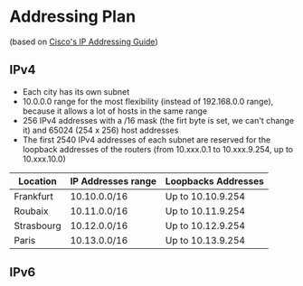 # Addressing Plan

(based on [Cisco's IP Addressing Guide](https://www.cisco.com/c/dam/en/us/solutions/collateral/enterprise/design-zone-smart-business-architecture/sba_ipAddr_dg.pdf))

## IPv4

- Each city has its own subnet
- 10.0.0.0 range for the most flexibility (instead of 192.168.0.0 range), because it allows a lot of hosts in the same range
- 256 IPv4 addresses with a /16 mask (the firt byte is set, we can't change it) and 65024 (254 x 256) host addresses
- The first 2540 IPv4 addresses of each subnet are reserved for the loopback addresses of the routers (from 10.xxx.0.1 to 10.xxx.9.254, up to 10.xxx.10.0)

| Location   	| IP Addresses range 	| Loopbacks Addresses 	|
|------------	|--------------------	|---------------------	|
| Frankfurt  	| 10.10.0.0/16       	| Up to 10.10.9.254   	|
| Roubaix    	| 10.11.0.0/16      	| Up to 10.11.9.254   	|
| Strasbourg 	| 10.12.0.0/16      	| Up to 10.12.9.254   	|
| Paris      	| 10.13.0.0/16      	| Up to 10.13.9.254   	|

## IPv6

